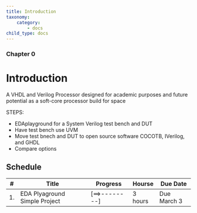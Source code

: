 ```yaml
---
title: Introduction
taxonomy:
    category:
        - docs
child_type: docs
---
```


### Chapter 0

# Introduction

A VHDL and Verilog Processor designed for academic purposes and future potential as a soft-core processor build for space

STEPS:
* EDAplayground for a System Verilog test bench and DUT
* Have test bench use UVM
* Move test bnech and DUT to open source software COCOTB, IVerilog, and GHDL
* Compare options

## Schedule
|#|Title|Progress|Hourse|Due Date|
|---|---|-------|---|---|
|1.| EDA Plyaground Simple Project| [==>--------]| 3 hours|  Due March 3|
